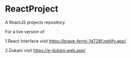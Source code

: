 # ReactProject

A ReactJS projects repository.

For a live version of

  1.React Interface visit https://brave-fermi-1d728f.netlify.app/
  
  2.Dukani visit https://e-dukani.web.app/
